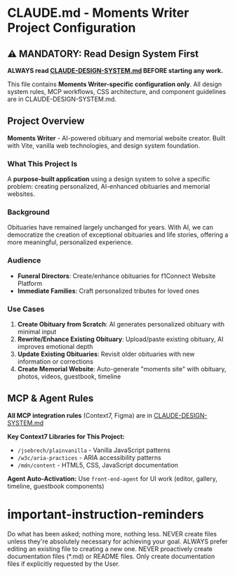 # CLAUDE.md - Moments Writer Project Configuration

## ⚠️ MANDATORY: Read Design System First

**ALWAYS read [CLAUDE-DESIGN-SYSTEM.md](./CLAUDE-DESIGN-SYSTEM.md) BEFORE starting any work.**

This file contains **Moments Writer-specific configuration only**. All design system rules, MCP workflows, CSS architecture, and component guidelines are in CLAUDE-DESIGN-SYSTEM.md.

## Project Overview

**Moments Writer** - AI-powered obituary and memorial website creator. Built with Vite, vanilla web technologies, and design system foundation.

### What This Project Is

A **purpose-built application** using a design system to solve a specific problem: creating personalized, AI-enhanced obituaries and memorial websites.

### Background

Obituaries have remained largely unchanged for years. With AI, we can democratize the creation of exceptional obituaries and life stories, offering a more meaningful, personalized experience.

### Audience

- **Funeral Directors**: Create/enhance obituaries for f1Connect Website Platform
- **Immediate Families**: Craft personalized tributes for loved ones

### Use Cases

1. **Create Obituary from Scratch**: AI generates personalized obituary with minimal input
2. **Rewrite/Enhance Existing Obituary**: Upload/paste existing obituary, AI improves emotional depth
3. **Update Existing Obituaries**: Revisit older obituaries with new information or corrections
4. **Create Memorial Website**: Auto-generate "moments site" with obituary, photos, videos, guestbook, timeline

## MCP & Agent Rules

**All MCP integration rules** (Context7, Figma) are in [CLAUDE-DESIGN-SYSTEM.md](./CLAUDE-DESIGN-SYSTEM.md)

**Key Context7 Libraries for This Project:**

- `/jsebrech/plainvanilla` - Vanilla JavaScript patterns
- `/w3c/aria-practices` - ARIA accessibility patterns
- `/mdn/content` - HTML5, CSS, JavaScript documentation

**Agent Auto-Activation:** Use `front-end-agent` for UI work (editor, gallery, timeline, guestbook components)

# important-instruction-reminders

Do what has been asked; nothing more, nothing less.
NEVER create files unless they're absolutely necessary for achieving your goal.
ALWAYS prefer editing an existing file to creating a new one.
NEVER proactively create documentation files (\*.md) or README files. Only create documentation files if explicitly requested by the User.
